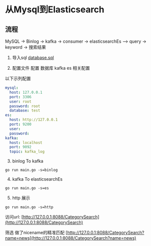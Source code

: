 # 从Mysql到Elasticsearch

## 流程

MySQL -> Binlog  -> kafka -> consumer -> elasticsearchEs —> query -> keyword -> 搜索结果

1. 导入sql [database.sql](./database.sql)

2. 配置文件 配置 数据库 kafka es 相关配置

以下示列配置

```yaml
mysql:
  host: 127.0.0.1
  port: 3306
  user: root
  password: root
  database: test
es:
  host: http://127.0.0.1
  port: 9200
  user:
  password:
kafka:
  host: localhost
  port: 9092
  topic: kafka_log
```

3. binlog To kafka

```shell
go run main.go -s=binlog
```

4. kafka To elasticsearchEs

```shell
go run main.go -s=es
```

5. http 展示

```shell
go run main.go -s=http
```

访问url:
[http://127.0.0.1:8088/CategorySearch](http://127.0.0.1:8088/CategorySearch)

筛选 做了nicename的精准匹配
[http://127.0.0.1:8088/CategorySearch?name=news](http://127.0.0.1:8088/CategorySearch?name=news)
